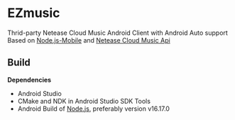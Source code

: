 # EZmusic
Thrid-party Netease Cloud Music Android Client with Android Auto support  
Based on [Node.js-Mobile](https://github.com/nodejs-mobile/nodejs-mobile) and [Netease Cloud Music Api](https://github.com/Binaryify/NeteaseCloudMusicApi)
## Build
**Dependencies**
- Android Studio
- CMake and NDK in Android Studio SDK Tools
- Android Build of [Node.js](https://github.com/nodejs-mobile/nodejs-mobile/releases), preferably version v16.17.0
